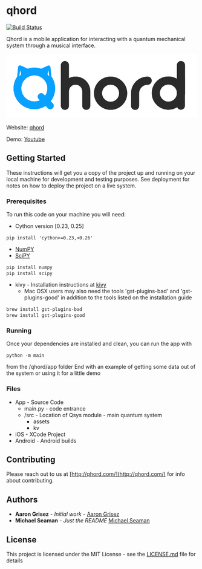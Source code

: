 # qhord 
[![Build Status](https://travis-ci.com/aarongrisez/qhord.svg?token=NKnMzaV57yuvZyF9zLxy&branch=master)](https://travis-ci.com/aarongrisez/qhord)

Qhord is a mobile application for interacting with a quantum mechanical system through a musical interface.

![logo](app/src/assets/images/QhordLogo.png?raw=true)

Website: [qhord](http://qhord.com/)

Demo: [Youtube](https://youtu.be/WgCajz7P-M0)

## Getting Started

These instructions will get you a copy of the project up and running on your local machine for development and testing purposes. See deployment for notes on how to deploy the project on a live system.

### Prerequisites

To run this code on your machine you will need:

* Cython version [0.23, 0.25]
```
pip install 'cython>=0.23,<0.26'
```

* [NumPY](http://www.numpy.org/)
* [SciPY](https://www.scipy.org/)
```
pip install numpy
pip install scipy
```

* kivy - Installation instructions at [kivy](https://kivy.org/docs/installation/installation.html)
    * Mac OSX users may also need the tools 'gst-plugins-bad' and 'gst-plugins-good' in addition to the tools listed on the installation guide
```
brew install gst-plugins-bad
brew install gst-plugins-good
```

### Running

Once your dependencies are installed and clean, you can run the app with
```
python -m main
```
from the /qhord/app folder
End with an example of getting some data out of the system or using it for a little demo

### Files
* App - Source Code
    * main.py - code entrance
    * /src - Location of Qsys module - main quantum system
        * assets
        * kv
* iOS - XCode Project
* Android - Android builds

## Contributing

Please reach out to us at [http://qhord.com/](http://qhord.com/) for info about contributing.

## Authors

* **Aaron Grisez** - *Initial work* - [Aaron Grisez](https://github.com/aarongrisez)
* **Michael Seaman** - *Just the README* [Michael Seaman](https://github.com/michaelseaman)


## License

This project is licensed under the MIT License - see the [LICENSE.md](LICENSE.md) file for details

